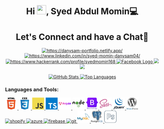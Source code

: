 <h1 align="center"> Hi <img src="https://github.com/TheDudeThatCode/TheDudeThatCode/blob/master/Assets/wave.gif" height="30px" transform = 'translateY("40px")' width="30px" >, Syed Abdul Momin💻 </h1>

<h1 align="center">
  Let's Connect and have a Chat💬
</h1>

<p align="center">
<a href="https://danysam-portfolio.netlify.app/">
  <img height="50" src="https://user-images.githubusercontent.com/46517096/166972883-f5f1d88c-0246-4374-88ac-ded0f2cf0699.png" alt="https://danysam-portfolio.netlify.app/"/>
</a>
<a href="https://www.linkedin.com/in/syed-momin-danysam04/">
  <img height="50" src="https://user-images.githubusercontent.com/46517096/166973395-19676cd8-f8ec-4abf-83ff-da8243505b82.png" alt="https://www.linkedin.com/in/syed-momin-danysam04/"/>
</a>
<a href="https://www.hackerrank.com/profile/syedmomin168" target="blank">
    <img height="50" src="https://img.icons8.com/windows/64/000000/hackerrank.png" alt="https://www.hackerrank.com/profile/syedmomin168" />
</a>
<a href="https://www.linkedin.com/in/syed-momin-danysam04/">
    <img height="50" src="https://upload.wikimedia.org/wikipedia/commons/5/51/Facebook_f_logo_%282019%29.svg" alt="Facebook Logo"/>
</a>
<a href="#">
  <img height="50" src="https://user-images.githubusercontent.com/46517096/166974271-91dfa250-d70b-4cb9-8707-f1bda1b708c3.png"/>
</a>
<a href="#">
  <img height="50" src="https://user-images.githubusercontent.com/46517096/166974368-9798f39f-1f46-499c-b14e-81f0a3f83a06.png"/>
</a>
</p>


<p align="center">
  <a href="https://github.com/syedmomin">
    <img src="https://github-readme-stats.vercel.app/api?username=syedmomin&show_icons=true&theme=tokyonight" alt="GitHub Stats" />
  </a>
  <a href="https://github.com/syedmomin">
    <img src="https://github-readme-stats.vercel.app/api/top-langs/?username=syedmomin&layout=donut" alt="Top Languages" />
  </a>
</p>

<p align="center">
  <h3>Languages and Tools:</h3>
  <p>
    <a href="https://developer.mozilla.org/en-US/docs/Web/HTML" target="_blank">
      <img src="https://raw.githubusercontent.com/devicons/devicon/master/icons/html5/html5-original-wordmark.svg" alt="html" width="40" height="40" />
    </a>
    <a href="https://developer.mozilla.org/en-US/docs/Web/CSS" target="_blank">
      <img src="https://raw.githubusercontent.com/devicons/devicon/master/icons/css3/css3-original-wordmark.svg" alt="css" width="40" height="40" />
    </a>
    <a href="https://developer.mozilla.org/en-US/docs/Web/JavaScript" target="_blank">
      <img src="https://raw.githubusercontent.com/devicons/devicon/master/icons/javascript/javascript-original.svg" alt="javascript" width="40" height="40" />
    </a>
    <a href="https://www.typescriptlang.org/" target="_blank">
      <img src="https://raw.githubusercontent.com/devicons/devicon/master/icons/typescript/typescript-original.svg" alt="typescript" width="40" height="40" />
    </a>
    <a href="https://angular.io/" target="_blank">
      <img src="https://raw.githubusercontent.com/devicons/devicon/master/icons/angular/angular-original-wordmark.svg" alt="angular" width="40" height="40" />
    </a>
    <a href="https://nodejs.org/" target="_blank">
      <img src="https://raw.githubusercontent.com/devicons/devicon/master/icons/nodejs/nodejs-original-wordmark.svg" alt="nodejs" width="40" height="40" />
    </a>
    <a href="https://getbootstrap.com/" target="_blank">
      <img src="https://raw.githubusercontent.com/devicons/devicon/master/icons/bootstrap/bootstrap-original-wordmark.svg" alt="bootstrap" width="40" height="40" />
    </a>
    <a href="https://sass-lang.com/" target="_blank">
      <img src="https://raw.githubusercontent.com/devicons/devicon/master/icons/sass/sass-original.svg" alt="scss" width="40" height="40" />
    </a>
    <a href="https://jquery.com/" target="_blank">
      <img src="https://raw.githubusercontent.com/devicons/devicon/master/icons/jquery/jquery-original-wordmark.svg" alt="jquery" width="40" height="40" />
    </a>
    <a href="https://wordpress.org/" target="_blank">
      <img src="https://raw.githubusercontent.com/devicons/devicon/master/icons/wordpress/wordpress-original.svg" alt="wordpress" width="40" height="40" />
    </a>
    <a href="https://www.shopify.com/" target="_blank">
      <img src="https://raw.githubusercontent.com/devicons/devicon/master/icons/shopify/shopify-original.svg" alt="shopify" width="40" height="40" />
    </a>
    <a href="https://azure.microsoft.com/en-in/" target="_blank">
      <img src="https://www.vectorlogo.zone/logos/microsoft_azure/microsoft_azure-icon.svg" alt="azure" width="40" height="40" />
    </a>
    <a href="https://firebase.google.com/" target="_blank">
      <img src="https://www.vectorlogo.zone/logos/firebase/firebase-icon.svg" alt="firebase" width="40" height="40" />
    </a>
    <a href="https://git-scm.com/" target="_blank">
      <img src="https://www.vectorlogo.zone/logos/git-scm/git-scm-icon.svg" alt="git" width="40" height="40" />
    </a>
    <a href="https://www.mysql.com/" target="_blank">
      <img src="https://raw.githubusercontent.com/devicons/devicon/master/icons/mysql/mysql-original-wordmark.svg" alt="mysql" width="40" height="40" />
    </a>
    <a href="https://www.postgresql.org" target="_blank">
      <img src="https://raw.githubusercontent.com/devicons/devicon/master/icons/postgresql/postgresql-original-wordmark.svg" alt="postgresql" width="40" height="40" />
    </a>
    <a href="https://www.photoshop.com/en" target="_blank">
      <img src="https://raw.githubusercontent.com/devicons/devicon/master/icons/photoshop/photoshop-line.svg" alt="photoshop" width="40" height="40" />
    </a>
  </p>
</p>

<!--- 
- 👋 Hi, I’m @syedmomin
- 👀 I’m interested in web development
- 🌱 I’m currently learning angular 12
- 💞️ I’m looking to collaborate on big software industurie
- 📫 How to reach me in mail
--->
